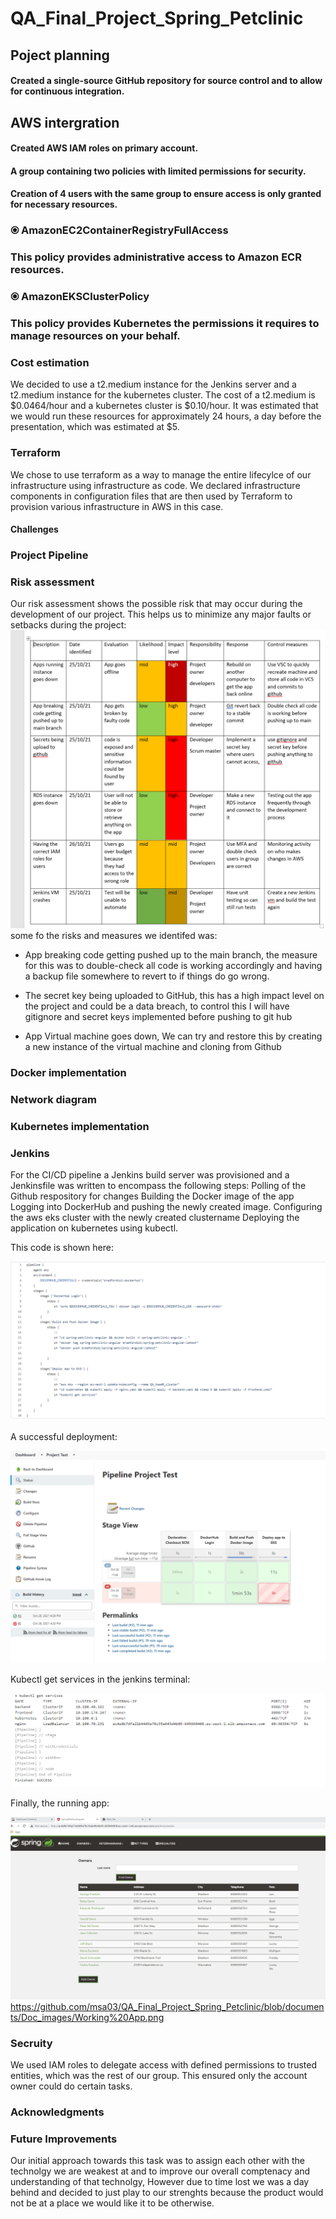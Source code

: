 # QA_Final_Project_Spring_Petclinic

## Poject planning 
#### Created a single-source GitHub repository for source control and to allow for continuous integration.
## AWS intergration
#### Created AWS IAM roles on primary account.
#### A group containing two policies with limited permissions for security.
#### Creation of 4 users with the same group to ensure access is only granted for necessary resources.
###    ⦿ AmazonEC2ContainerRegistryFullAccess
###      This policy provides administrative access to Amazon ECR resources.
###	⦿ AmazonEKSClusterPolicy
###      This policy provides Kubernetes the permissions it requires to manage resources on your behalf.

### Cost estimation
We decided to use a t2.medium instance for the Jenkins server and a t2.medium instance for the kubernetes cluster. The cost of a t2.medium is $0.0464/hour and a kubernetes cluster is $0.10/hour. It was estimated that we would run these resources for approximately 24 hours, a day before the presentation, which was estimated at $5.
### Terraform
We chose to use terraform as a way to manage the entire lifecylce of our infrastructure using infrastructure as code. We declared infrastructure components in configuration files that are then used by Terraform to provision various infrastructure in AWS in this case. 
#### Challenges

###  Project Pipeline

### Risk assessment 
Our risk assessment shows the possible risk that may occur during the development of our project. This helps us to minimize any major faults or setbacks during the project:
![Riskassesment](Doc_images\Screenshot_122.png) 
some fo the risks and measures we identifed was:

* App breaking code getting pushed up to the main branch, the measure for this was to double-check all code is working accordingly and having a backup file somewhere to revert to if things do go wrong.

* The secret key being uploaded to GitHub, this has a high impact level on the project and could be a data breach, to control this I will have gitignore and secret keys implemented before pushing to git hub

* App Virtual machine goes down, We can try and restore this by creating a new instance of the virtual machine and cloning from Github

### Docker implementation

### Network diagram 

### Kubernetes implementation 

###  Jenkins 
For the CI/CD pipeline a Jenkins build server was provisioned and a Jenkinsfile was written to encompass the following steps:
Polling of the Github respository for changes
Building the Docker image of the app
Logging into DockerHub and pushing the newly created image.
Configuring the aws eks cluster with the newly created clustername
Deploying the application on kubernetes using kubectl.

This code is shown here:

![deploy](https://github.com/msa03/QA_Final_Project_Spring_Petclinic/blob/f5b4aec74335db56e9842d655f570a9affc14ad3/Doc_images/Jenkinsfile.png)

A successful deployment:

![deployment](https://github.com/msa03/QA_Final_Project_Spring_Petclinic/blob/f5b4aec74335db56e9842d655f570a9affc14ad3/Doc_images/jenkins.png)

Kubectl get services in the jenkins terminal:

![kubectl](https://github.com/msa03/QA_Final_Project_Spring_Petclinic/blob/f5b4aec74335db56e9842d655f570a9affc14ad3/Doc_images/kubectl.png)

Finally, the running app:

![app](https://github.com/msa03/QA_Final_Project_Spring_Petclinic/blob/documents/Doc_images/Working%20App.png)https://github.com/msa03/QA_Final_Project_Spring_Petclinic/blob/documents/Doc_images/Working%20App.png


### Secruity
We used IAM roles to delegate access with defined permissions to trusted entities, which was the rest of our group. This ensured only the account owner could do certain tasks.

###  Acknowledgments

###  Future Improvements 
Our initial approach towards this task was to assign each other with the technolgy we are weakest at and  to improve our overall comptenacy and understanding of that technolgy, However due to time lost we was  a day behind and decided to just play to our strenghts because the product would not be at a place we would like it to be otherwise.

